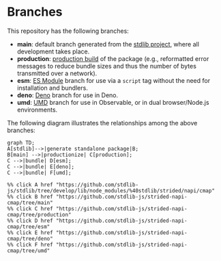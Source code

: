 <!--

@license Apache-2.0

Copyright (c) 2022 The Stdlib Authors.

Licensed under the Apache License, Version 2.0 (the "License");
you may not use this file except in compliance with the License.
You may obtain a copy of the License at

    http://www.apache.org/licenses/LICENSE-2.0

Unless required by applicable law or agreed to in writing, software
distributed under the License is distributed on an "AS IS" BASIS,
WITHOUT WARRANTIES OR CONDITIONS OF ANY KIND, either express or implied.
See the License for the specific language governing permissions and
limitations under the License.

-->

# Branches

This repository has the following branches:

-   **main**: default branch generated from the [stdlib project][stdlib-url], where all development takes place.
-   **production**: [production build][production-url] of the package (e.g., reformatted error messages to reduce bundle sizes and thus the number of bytes transmitted over a network).
-   **esm**: [ES Module][esm-url] branch for use via a `script` tag without the need for installation and bundlers.
-   **deno**: [Deno][deno-url] branch for use in Deno.
-   **umd**: [UMD][umd-url] branch for use in Observable, or in dual browser/Node.js environments.

The following diagram illustrates the relationships among the above branches:

```mermaid
graph TD;
A[stdlib]-->|generate standalone package|B;
B[main] -->|productionize| C[production];
C -->|bundle| D[esm];
C -->|bundle| E[deno];
C -->|bundle| F[umd];

%% click A href "https://github.com/stdlib-js/stdlib/tree/develop/lib/node_modules/%40stdlib/strided/napi/cmap"
%% click B href "https://github.com/stdlib-js/strided-napi-cmap/tree/main"
%% click C href "https://github.com/stdlib-js/strided-napi-cmap/tree/production"
%% click D href "https://github.com/stdlib-js/strided-napi-cmap/tree/esm"
%% click E href "https://github.com/stdlib-js/strided-napi-cmap/tree/deno"
%% click F href "https://github.com/stdlib-js/strided-napi-cmap/tree/umd"
```

[stdlib-url]: https://github.com/stdlib-js/stdlib/tree/develop/lib/node_modules/%40stdlib/strided/napi/cmap
[production-url]: https://github.com/stdlib-js/strided-napi-cmap/tree/production
[deno-url]: https://github.com/stdlib-js/strided-napi-cmap/tree/deno
[umd-url]: https://github.com/stdlib-js/strided-napi-cmap/tree/umd
[esm-url]: https://github.com/stdlib-js/strided-napi-cmap/tree/esm